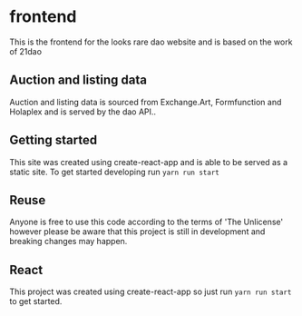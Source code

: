 # frontend

This is the frontend for the looks rare dao website and is based on the work of 21dao

## Auction and listing data

Auction and listing data is sourced from Exchange.Art, Formfunction and Holaplex and is served by the dao API..

## Getting started

This site was created using create-react-app and is able to be served as a static site. To get started developing run `yarn run start`

## Reuse

Anyone is free to use this code according to the terms of 'The Unlicense' however please be aware that this project is still in development and breaking changes may happen.

## React

This project was created using create-react-app so just run `yarn run start` to get started.
